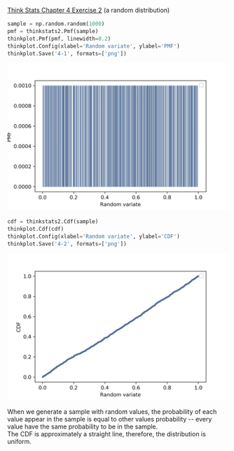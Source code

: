 [Think Stats Chapter 4 Exercise 2](http://greenteapress.com/thinkstats2/html/thinkstats2005.html#toc41) (a random distribution)

```python
sample = np.random.random(1000)
pmf = thinkstats2.Pmf(sample)
thinkplot.Pmf(pmf, linewidth=0.2)
thinkplot.Config(xlabel='Random variate', ylabel='PMF')
thinkplot.Save('4-1', formats=['png'])
```
![aa](4-1.png)
```python
cdf = thinkstats2.Cdf(sample)
thinkplot.Cdf(cdf)
thinkplot.Config(xlabel='Random variate', ylabel='CDF')
thinkplot.Save('4-2', formats=['png'])
```
![ab](4-2.png)

When we generate a sample with random values, the probability of each value appear in the sample is equal to other values probability -- every value have the same probability to be in the sample.  
The CDF is approximately a straight line, therefore, the distribution is uniform.  
